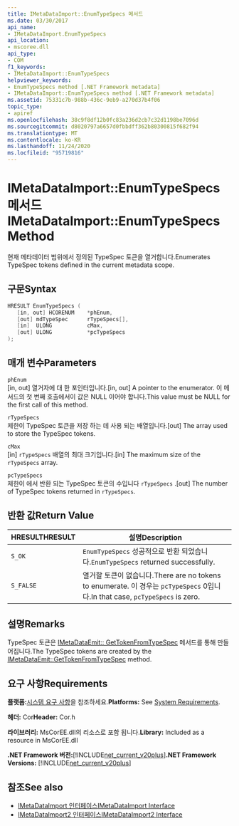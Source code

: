 ```yaml
---
title: IMetaDataImport::EnumTypeSpecs 메서드
ms.date: 03/30/2017
api_name:
- IMetaDataImport.EnumTypeSpecs
api_location:
- mscoree.dll
api_type:
- COM
f1_keywords:
- IMetaDataImport::EnumTypeSpecs
helpviewer_keywords:
- EnumTypeSpecs method [.NET Framework metadata]
- IMetaDataImport::EnumTypeSpecs method [.NET Framework metadata]
ms.assetid: 75331c7b-988b-436c-9eb9-a270d37b4f06
topic_type:
- apiref
ms.openlocfilehash: 38c9f8df12b0fc83a236d2cb7c32d1198be7096d
ms.sourcegitcommit: d8020797a6657d0fbbdff362b80300815f682f94
ms.translationtype: MT
ms.contentlocale: ko-KR
ms.lasthandoff: 11/24/2020
ms.locfileid: "95719816"
---
```

# <a name="imetadataimportenumtypespecs-method"></a><span data-ttu-id="5f578-102">IMetaDataImport::EnumTypeSpecs 메서드</span><span class="sxs-lookup"><span data-stu-id="5f578-102">IMetaDataImport::EnumTypeSpecs Method</span></span>

<span data-ttu-id="5f578-103">현재 메타데이터 범위에서 정의된 TypeSpec 토큰을 열거합니다.</span><span class="sxs-lookup"><span data-stu-id="5f578-103">Enumerates TypeSpec tokens defined in the current metadata scope.</span></span>  
  
## <a name="syntax"></a><span data-ttu-id="5f578-104">구문</span><span class="sxs-lookup"><span data-stu-id="5f578-104">Syntax</span></span>  
  
```cpp  
HRESULT EnumTypeSpecs (  
   [in, out] HCORENUM    *phEnum,  
   [out] mdTypeSpec      rTypeSpecs[],  
   [in]  ULONG           cMax,  
   [out] ULONG           *pcTypeSpecs  
);  
```  
  
## <a name="parameters"></a><span data-ttu-id="5f578-105">매개 변수</span><span class="sxs-lookup"><span data-stu-id="5f578-105">Parameters</span></span>  

 `phEnum`  
 <span data-ttu-id="5f578-106">[in, out] 열거자에 대 한 포인터입니다.</span><span class="sxs-lookup"><span data-stu-id="5f578-106">[in, out] A pointer to the enumerator.</span></span> <span data-ttu-id="5f578-107">이 메서드의 첫 번째 호출에서이 값은 NULL 이어야 합니다.</span><span class="sxs-lookup"><span data-stu-id="5f578-107">This value must be NULL for the first call of this method.</span></span>  
  
 `rTypeSpecs`  
 <span data-ttu-id="5f578-108">제한이 TypeSpec 토큰을 저장 하는 데 사용 되는 배열입니다.</span><span class="sxs-lookup"><span data-stu-id="5f578-108">[out] The array used to store the TypeSpec tokens.</span></span>  
  
 `cMax`  
 <span data-ttu-id="5f578-109">[in] `rTypeSpecs` 배열의 최대 크기입니다.</span><span class="sxs-lookup"><span data-stu-id="5f578-109">[in] The maximum size of the `rTypeSpecs` array.</span></span>  
  
 `pcTypeSpecs`  
 <span data-ttu-id="5f578-110">제한이 에서 반환 되는 TypeSpec 토큰의 수입니다 `rTypeSpecs` .</span><span class="sxs-lookup"><span data-stu-id="5f578-110">[out] The number of TypeSpec tokens returned in `rTypeSpecs`.</span></span>  
  
## <a name="return-value"></a><span data-ttu-id="5f578-111">반환 값</span><span class="sxs-lookup"><span data-stu-id="5f578-111">Return Value</span></span>  
  
|<span data-ttu-id="5f578-112">HRESULT</span><span class="sxs-lookup"><span data-stu-id="5f578-112">HRESULT</span></span>|<span data-ttu-id="5f578-113">설명</span><span class="sxs-lookup"><span data-stu-id="5f578-113">Description</span></span>|  
|-------------|-----------------|  
|`S_OK`|<span data-ttu-id="5f578-114">`EnumTypeSpecs` 성공적으로 반환 되었습니다.</span><span class="sxs-lookup"><span data-stu-id="5f578-114">`EnumTypeSpecs` returned successfully.</span></span>|  
|`S_FALSE`|<span data-ttu-id="5f578-115">열거할 토큰이 없습니다.</span><span class="sxs-lookup"><span data-stu-id="5f578-115">There are no tokens to enumerate.</span></span> <span data-ttu-id="5f578-116">이 경우는 `pcTypeSpecs` 0입니다.</span><span class="sxs-lookup"><span data-stu-id="5f578-116">In that case, `pcTypeSpecs` is zero.</span></span>|  
  
## <a name="remarks"></a><span data-ttu-id="5f578-117">설명</span><span class="sxs-lookup"><span data-stu-id="5f578-117">Remarks</span></span>  

 <span data-ttu-id="5f578-118">TypeSpec 토큰은 [IMetaDataEmit:: GetTokenFromTypeSpec](imetadataemit-gettokenfromtypespec-method.md) 메서드를 통해 만들어집니다.</span><span class="sxs-lookup"><span data-stu-id="5f578-118">The TypeSpec tokens are created by the [IMetaDataEmit::GetTokenFromTypeSpec](imetadataemit-gettokenfromtypespec-method.md) method.</span></span>  
  
## <a name="requirements"></a><span data-ttu-id="5f578-119">요구 사항</span><span class="sxs-lookup"><span data-stu-id="5f578-119">Requirements</span></span>  

 <span data-ttu-id="5f578-120">**플랫폼:**[시스템 요구 사항](../../get-started/system-requirements.md)을 참조하세요.</span><span class="sxs-lookup"><span data-stu-id="5f578-120">**Platforms:** See [System Requirements](../../get-started/system-requirements.md).</span></span>  
  
 <span data-ttu-id="5f578-121">**헤더:** Cor</span><span class="sxs-lookup"><span data-stu-id="5f578-121">**Header:** Cor.h</span></span>  
  
 <span data-ttu-id="5f578-122">**라이브러리:** MsCorEE.dll의 리소스로 포함 됩니다.</span><span class="sxs-lookup"><span data-stu-id="5f578-122">**Library:** Included as a resource in MsCorEE.dll</span></span>  
  
 <span data-ttu-id="5f578-123">**.NET Framework 버전:**[!INCLUDE[net_current_v20plus](../../../../includes/net-current-v20plus-md.md)]</span><span class="sxs-lookup"><span data-stu-id="5f578-123">**.NET Framework Versions:** [!INCLUDE[net_current_v20plus](../../../../includes/net-current-v20plus-md.md)]</span></span>  
  
## <a name="see-also"></a><span data-ttu-id="5f578-124">참조</span><span class="sxs-lookup"><span data-stu-id="5f578-124">See also</span></span>

- [<span data-ttu-id="5f578-125">IMetaDataImport 인터페이스</span><span class="sxs-lookup"><span data-stu-id="5f578-125">IMetaDataImport Interface</span></span>](imetadataimport-interface.md)
- [<span data-ttu-id="5f578-126">IMetaDataImport2 인터페이스</span><span class="sxs-lookup"><span data-stu-id="5f578-126">IMetaDataImport2 Interface</span></span>](imetadataimport2-interface.md)
